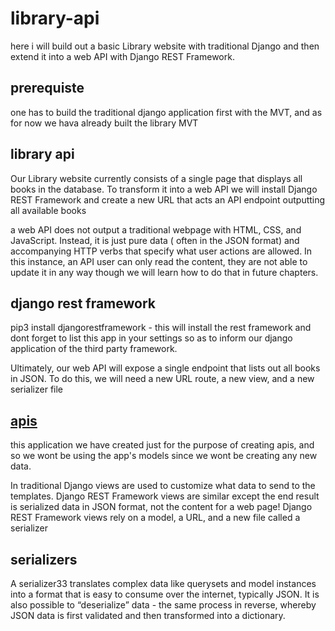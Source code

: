 # library-api

here i will build out a basic Library website with traditional Django and then extend it into a web API with Django REST Framework.

## prerequiste

one has to build the traditional django application first with the MVT, and as for now we hava already built the library MVT

## library api

Our Library website currently consists of a single page that displays all books in the database. To
transform it into a web API we will install Django REST Framework and create a new URL that
acts an API endpoint outputting all available books

a web API does not output a traditional webpage with HTML, CSS, and JavaScript. Instead, it is just pure data
( often in the JSON format) and accompanying HTTP verbs that specify what user actions are
allowed. In this instance, an API user can only read the content, they are not able to update it in
any way though we will learn how to do that in future chapters.

## django rest framework

pip3 install djangorestframework -  this will install the rest framework and dont forget to list this app in your settings so as to inform our django application of the third party framework.

Ultimately, our web API will expose a single endpoint that lists out all books in JSON. To do this,
we will need a new URL route, a new view, and a new serializer file

## [apis](./apis/)

this application we have created just for the purpose of creating apis, and so we wont be using the app's models since we wont be creating any new data.

In traditional Django views are used to customize what data to send to the templates. Django
REST Framework views are similar except the end result is serialized data in JSON format, not
the content for a web page! Django REST Framework views rely on a model, a URL, and a new
file called a serializer

## serializers

A serializer33 translates complex data like querysets and model instances into a format that is
easy to consume over the internet, typically JSON. It is also possible to “deserialize” data - the same process in reverse, whereby JSON data is first validated and then transformed into a
dictionary.
